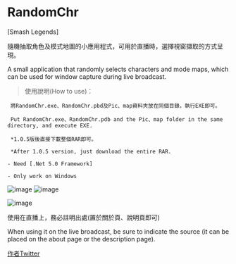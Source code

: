 # RandomChr

[Smash Legends] 

隨機抽取角色及模式地圖的小應用程式，可用於直播時，選擇視窗擷取的方式呈現。

A small application that randomly selects characters and mode maps, which can be used for window capture during live broadcast.

>使用說明(How to use)：

	 將RandomChr.exe、RandomChr.pbd及Pic、map資料夾放在同個目錄，執行EXE即可。

	 Put RandomChr.exe、RandomChr.pdb and the Pic、map folder in the same directory, and execute EXE.

	 *1.0.5版後直接下載整個RAR即可。
  
	 *After 1.0.5 version, just download the entire RAR.

```- Need [.Net 5.0 Framework] ```

```- Only work on Windows ```

![image](https://github.com/kfh861104/RandomChr/assets/13829717/db1fabb1-3df5-4866-b6e0-6d15e48bc59c)
![image](https://github.com/kfh861104/RandomChr/assets/13829717/12b9534f-9f83-422f-842d-e96b5405ec4f)

![image](https://github.com/kfh861104/RandomChr/assets/13829717/caad95ab-2e2e-44ac-a487-d4dd26f0b408)

使用在直播上，務必註明出處(置於關於頁、說明頁即可)

When using it on the live broadcast, be sure to indicate the source (it can be placed on the about page or the description page).

[作者Twitter](https://twitter.com/kfh861104)


